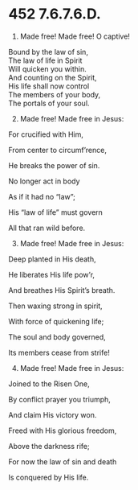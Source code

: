 # 452 7.6.7.6.D.

1.  Made free! Made free! O captive!

Bound by the law of sin,\
The law of life in Spirit\
Will quicken you within.\
And counting on the Spirit,\
His life shall now control\
The members of your body,\
The portals of your soul.

2.  Made free! Made free in Jesus:

For crucified with Him,

From center to circumf’rence,

He breaks the power of sin.

No longer act in body

As if it had no “law”;

His “law of life” must govern

All that ran wild before.

3.  Made free! Made free in Jesus:

Deep planted in His death,

He liberates His life pow’r,

And breathes His Spirit’s breath.

Then waxing strong in spirit,

With force of quickening life;

The soul and body governed,

Its members cease from strife!

4.  Made free! Made free in Jesus:

Joined to the Risen One,

By conflict prayer you triumph,

And claim His victory won.

Freed with His glorious freedom,

Above the darkness rife;

For now the law of sin and death

Is conquered by His life.


